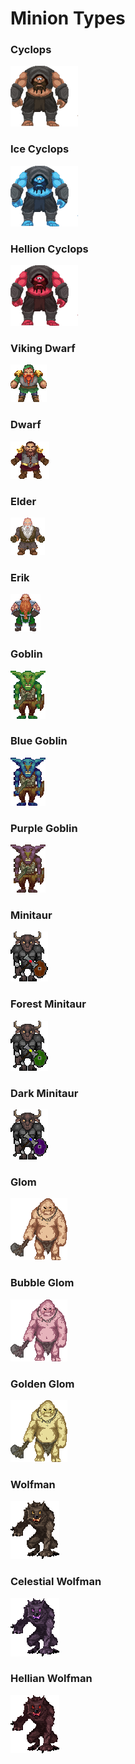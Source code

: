 # Minion Types

### Cyclops

![](<../../../.gitbook/assets/image (3) (2).png>)

### Ice Cyclops

![](<../../../.gitbook/assets/image (18).png>)

### Hellion Cyclops

![](<../../../.gitbook/assets/image (8) (1) (1) (1).png>)

### Viking Dwarf

![](<../../../.gitbook/assets/image (9) (1).png>)

### Dwarf

![](<../../../.gitbook/assets/image (32) (1) (1).png>)

### Elder

![](<../../../.gitbook/assets/image (36).png>)

### Erik

![](<../../../.gitbook/assets/image (16).png>)

### Goblin

![](<../../../.gitbook/assets/image (40) (1) (1).png>)

### Blue Goblin

![](<../../../.gitbook/assets/image (23) (1) (1).png>)

### Purple Goblin

![](<../../../.gitbook/assets/image (4) (1).png>)

### Minitaur

![](<../../../.gitbook/assets/image (13).png>)

### Forest Minitaur

![](<../../../.gitbook/assets/image (37).png>)

### Dark Minitaur

![](<../../../.gitbook/assets/image (15).png>)

### Glom

![](<../../../.gitbook/assets/image (31) (1).png>)

### Bubble Glom

![](<../../../.gitbook/assets/image (7) (1).png>)

### Golden Glom

![](<../../../.gitbook/assets/image (45).png>)

### Wolfman

![](<../../../.gitbook/assets/image (19) (1).png>)

### Celestial Wolfman

![](<../../../.gitbook/assets/image (21) (1) (1).png>)

### Hellian Wolfman

![](<../../../.gitbook/assets/image (6) (1) (1).png>)
